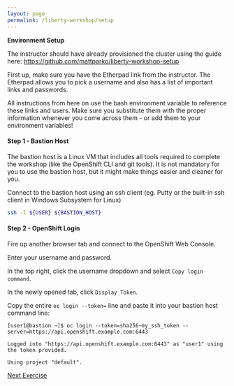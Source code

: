 ```yaml
---
layout: page
permalink: /liberty-workshop/setup
---
```

__Environment Setup__

The instructor should have already provisioned the cluster using the guide here: https://github.com/mattparko/liberty-workshop-setup

First up, make sure you have the Etherpad link from the instructor. The Etherpad allows you to pick a username and also has a list of important links and passwords.

All instructions from here on use the bash environment variable to reference these links and users. Make sure you substitute them with the proper information whenever you come across them - or add them to your environment variables!

#### Step 1 - Bastion Host
The bastion host is a Linux VM that includes all tools required to complete the workshop (like the OpenShift CLI and git tools). It is not mandatory for you to use the bastion host, but it might make things easier and cleaner for you.

Connect to the bastion host using an ssh client (eg. Putty or the built-in ssh client in Windows Subsystem for Linux)
```bash
ssh -l ${USER} ${BASTION_HOST}
```

#### Step 2 - OpenShift Login
Fire up another browser tab and connect to the OpenShift Web Console.

Enter your username and password.

In the top right, click the username dropdown and select `Copy login command`.

In the newly opened tab, click `Display Token`.

Copy the entire `oc login --token=` line and paste it into your bastion host command line:
```
[user1@bastion ~]$ oc login --token=sha256~my_ssh_token --server=https://api.openshift.example.com:6443

Logged into "https://api.openshift.example.com:6443" as "user1" using the token provided.

Using project "default".
```

[Next Exercise](exercise01)
